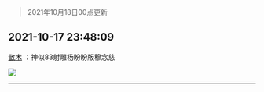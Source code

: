 > 2021年10月18日00点更新
<link rel="stylesheet" href="https://cdn.jsdelivr.net/gh/taotie6/sampleJSON@main/css/photo_show.css">
<meta name="referrer" content="no-referrer" />


 ## 2021-10-17 23:48:09 

 [㪚木](https://www.coolapk.com/feed/30760795?shareKey=YjE2ODZlMDYzOTg4NjE2YzQ3YjE~) ：神似83射雕杨盼盼版穆念慈 

<div class="album">
<img class="img-item" src="http://image.coolapk.com/feed/2021/1017/23/1081091_69488abb_5688_5535@1766x1130.jpeg" />
</div>

 ------- 

